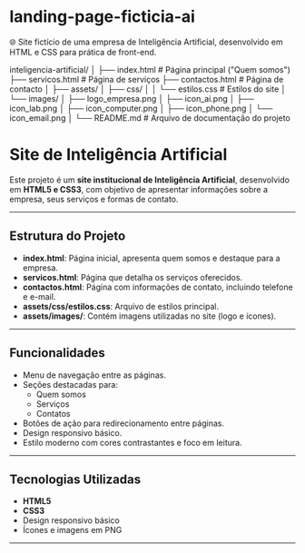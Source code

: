 # landing-page-ficticia-ai
🌐 Site fictício de uma empresa de Inteligência Artificial, desenvolvido em HTML e CSS para prática de front-end.

inteligencia-artificial/
│
├── index.html          # Página principal ("Quem somos")
├── servicos.html       # Página de serviços
├── contactos.html      # Página de contacto
│
├── assets/
│   ├── css/
│   │   └── estilos.css  # Estilos do site
│   └── images/
│       ├── logo_empresa.png
│       ├── icon_ai.png
│       ├── icon_lab.png
│       ├── icon_computer.png
│       ├── icon_phone.png
│       └── icon_email.png
│
└── README.md           # Arquivo de documentação do projeto



# Site de Inteligência Artificial

Este projeto é um **site institucional de Inteligência Artificial**, desenvolvido em **HTML5 e CSS3**, com objetivo de apresentar informações sobre a empresa, seus serviços e formas de contato.

---

## Estrutura do Projeto

- **index.html**: Página inicial, apresenta quem somos e destaque para a empresa.
- **servicos.html**: Página que detalha os serviços oferecidos.
- **contactos.html**: Página com informações de contato, incluindo telefone e e-mail.
- **assets/css/estilos.css**: Arquivo de estilos principal.
- **assets/images/**: Contém imagens utilizadas no site (logo e ícones).

---

## Funcionalidades

- Menu de navegação entre as páginas.
- Seções destacadas para:
  - Quem somos
  - Serviços
  - Contatos
- Botões de ação para redirecionamento entre páginas.
- Design responsivo básico.
- Estilo moderno com cores contrastantes e foco em leitura.

---

## Tecnologias Utilizadas

- **HTML5**
- **CSS3**
- Design responsivo básico
- Ícones e imagens em PNG

---

